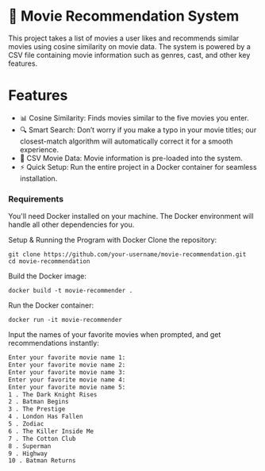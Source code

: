 # 🎥 Movie Recommendation System
This project takes a list of movies a user likes and recommends similar movies using cosine similarity on movie data. The system is powered by a CSV file containing movie information such as genres, cast, and other key features.

# Features
- 📊 Cosine Similarity: Finds movies similar to the five movies you enter.
- 🔍 Smart Search: Don’t worry if you make a typo in your movie titles; our closest-match algorithm will automatically correct it for a smooth experience.
- 📁 CSV Movie Data: Movie information is pre-loaded into the system.
- ⚡ Quick Setup: Run the entire project in a Docker container for seamless installation.

### Requirements
You'll need Docker installed on your machine. The Docker environment will handle all other dependencies for you.

Setup & Running the Program with Docker
Clone the repository:

```
git clone https://github.com/your-username/movie-recommendation.git
cd movie-recommendation
```
Build the Docker image:

```
docker build -t movie-recommender .
```
Run the Docker container:
```
docker run -it movie-recommender
```

Input the names of your favorite movies when prompted, and get recommendations instantly:

```bash
Enter your favorite movie name 1:
Enter your favorite movie name 2:
Enter your favorite movie name 3:
Enter your favorite movie name 4:
Enter your favorite movie name 5:
1 . The Dark Knight Rises
2 . Batman Begins
3 . The Prestige
4 . London Has Fallen
5 . Zodiac
6 . The Killer Inside Me
7 . The Cotton Club
8 . Superman
9 . Highway
10 . Batman Returns
```
